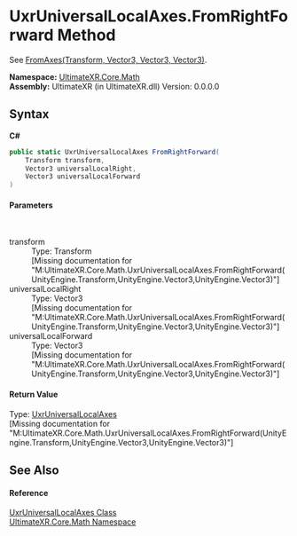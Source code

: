 # UxrUniversalLocalAxes.FromRightForward Method 
 

See <a href="M_UltimateXR_Core_Math_UxrUniversalLocalAxes_FromAxes">FromAxes(Transform, Vector3, Vector3, Vector3)</a>.

**Namespace:**&nbsp;<a href="N_UltimateXR_Core_Math">UltimateXR.Core.Math</a><br />**Assembly:**&nbsp;UltimateXR (in UltimateXR.dll) Version: 0.0.0.0

## Syntax

**C#**<br />
``` C#
public static UxrUniversalLocalAxes FromRightForward(
	Transform transform,
	Vector3 universalLocalRight,
	Vector3 universalLocalForward
)
```


#### Parameters
&nbsp;<dl><dt>transform</dt><dd>Type: Transform<br />\[Missing <param name="transform"/> documentation for "M:UltimateXR.Core.Math.UxrUniversalLocalAxes.FromRightForward(UnityEngine.Transform,UnityEngine.Vector3,UnityEngine.Vector3)"\]</dd><dt>universalLocalRight</dt><dd>Type: Vector3<br />\[Missing <param name="universalLocalRight"/> documentation for "M:UltimateXR.Core.Math.UxrUniversalLocalAxes.FromRightForward(UnityEngine.Transform,UnityEngine.Vector3,UnityEngine.Vector3)"\]</dd><dt>universalLocalForward</dt><dd>Type: Vector3<br />\[Missing <param name="universalLocalForward"/> documentation for "M:UltimateXR.Core.Math.UxrUniversalLocalAxes.FromRightForward(UnityEngine.Transform,UnityEngine.Vector3,UnityEngine.Vector3)"\]</dd></dl>

#### Return Value
Type: <a href="T_UltimateXR_Core_Math_UxrUniversalLocalAxes">UxrUniversalLocalAxes</a><br />\[Missing <returns> documentation for "M:UltimateXR.Core.Math.UxrUniversalLocalAxes.FromRightForward(UnityEngine.Transform,UnityEngine.Vector3,UnityEngine.Vector3)"\]

## See Also


#### Reference
<a href="T_UltimateXR_Core_Math_UxrUniversalLocalAxes">UxrUniversalLocalAxes Class</a><br /><a href="N_UltimateXR_Core_Math">UltimateXR.Core.Math Namespace</a><br />